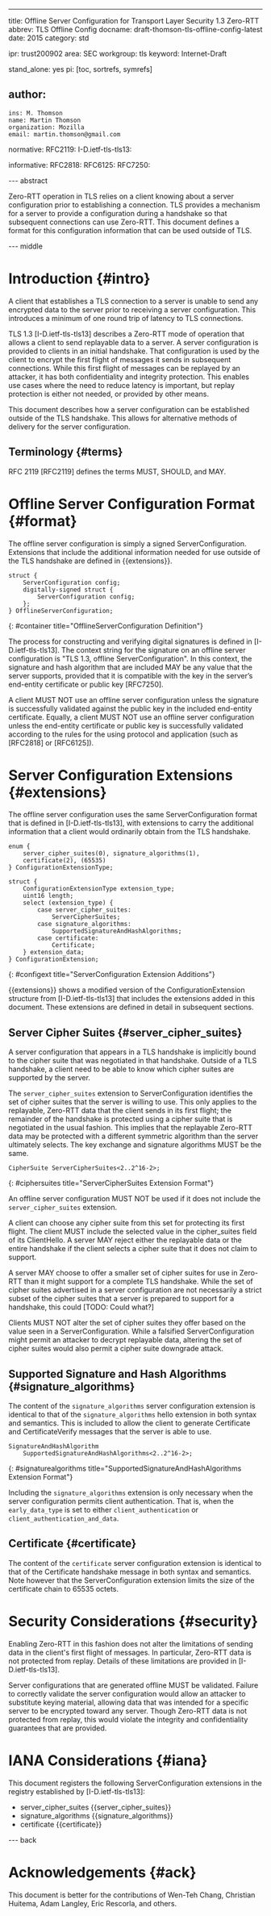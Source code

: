 ---
title: Offline Server Configuration for Transport Layer Security 1.3 Zero-RTT
abbrev: TLS Offline Config
docname: draft-thomson-tls-offline-config-latest
date: 2015
category: std

ipr: trust200902
area: SEC
workgroup: tls
keyword: Internet-Draft

stand_alone: yes
pi: [toc, sortrefs, symrefs]

author:
 -
    ins: M. Thomson
    name: Martin Thomson
    organization: Mozilla
    email: martin.thomson@gmail.com

normative:
  RFC2119:
  I-D.ietf-tls-tls13:

informative:
  RFC2818:
  RFC6125:
  RFC7250:


--- abstract

Zero-RTT operation in TLS relies on a client knowing about a server
configuration prior to establishing a connection.  TLS provides a mechanism for
a server to provide a configuration during a handshake so that subsequent
connections can use Zero-RTT.  This document defines a format for this
configuration information that can be used outside of TLS.


--- middle

# Introduction {#intro}

A client that establishes a TLS connection to a server is unable to send any
encrypted data to the server prior to receiving a server configuration.  This
introduces a minimum of one round trip of latency to TLS connections.

TLS 1.3 [I-D.ietf-tls-tls13] describes a Zero-RTT mode of operation that allows
a client to send replayable data to a server.  A server configuration is
provided to clients in an initial handshake.  That configuration is used by the client
to encrypt the first flight of messages it sends in subsequent connections.
While this first flight of messages can be replayed by an attacker, it has both
confidentiality and integrity protection.  This enables use cases where the need
to reduce latency is important, but replay protection is either not needed, or
provided by other means.

This document describes how a server configuration can be established outside of
the TLS handshake.  This allows for alternative methods of delivery for the
server configuration.


## Terminology {#terms}

RFC 2119 [RFC2119] defines the terms MUST, SHOULD, and MAY.


# Offline Server Configuration Format {#format}

The offline server configuration is simply a signed ServerConfiguration.
Extensions that include the additional information needed for use outside of the
TLS handshake are defined in {{extensions}}.

~~~
struct {
    ServerConfiguration config;
    digitally-signed struct {
        ServerConfiguration config;
    };
} OfflineServerConfiguration;
~~~
{: #container title="OfflineServerConfiguration Definition"}

The process for constructing and verifying digital signatures is defined in
[I-D.ietf-tls-tls13].  The context string for the signature on an offline server
configuration is "TLS 1.3, offline ServerConfiguration".  In this context, the
signature and hash algorithm that are included MAY be any value that the server
supports, provided that it is compatible with the key in the server’s end-entity
certificate or public key [RFC7250].

A client MUST NOT use an offline server configuration unless the signature is
successfully validated against the public key in the included end-entity
certificate.  Equally, a client MUST NOT use an offline server configuration
unless the end-entity certificate or public key is successfully validated
according to the rules for the using protocol and application (such as [RFC2818]
or [RFC6125]).


# Server Configuration Extensions {#extensions}

The offline server configuration uses the same ServerConfiguration format that
is defined in [I-D.ietf-tls-tls13], with extensions to carry the additional
information that a client would ordinarily obtain from the TLS handshake.

~~~
enum {
    server_cipher_suites(0), signature_algorithms(1),
    certificate(2), (65535)
} ConfigurationExtensionType;

struct {
    ConfigurationExtensionType extension_type;
    uint16 length;
    select (extension_type) {
        case server_cipher_suites:
            ServerCipherSuites;
        case signature_algorithms:
            SupportedSignatureAndHashAlgorithms;
        case certificate:
            Certificate;
    } extension_data;
} ConfigurationExtension;

~~~
{: #configext title="ServerConfiguration Extension Additions"}

{{extensions}} shows a modified version of the ConfigurationExtension structure
from [I-D.ietf-tls-tls13] that includes the extensions added in this document.
These extensions are defined in detail in subsequent sections.


## Server Cipher Suites {#server_cipher_suites}

A server configuration that appears in a TLS handshake is implicitly bound to
the cipher suite that was negotiated in that handshake.  Outside of a TLS
handshake, a client need to be able to know which cipher suites are supported by
the server.

The `server_cipher_suites` extension to ServerConfiguration identifies the set
of cipher suites that the server is willing to use.  This only applies to the
replayable, Zero-RTT data that the client sends in its first flight; the
remainder of the handshake is protected using a cipher suite that is negotiated
in the usual fashion. This implies that the replayable Zero-RTT data may
be protected with a different symmetric algorithm than the server
ultimately selects. The key exchange and signature algorithms MUST
be the same.

~~~
CipherSuite ServerCipherSuites<2..2^16-2>;
~~~
{: #ciphersuites title="ServerCipherSuites Extension Format"}

An offline server configuration MUST NOT be used if it does not include the
`server_cipher_suites` extension.

A client can choose any cipher suite from this set for protecting its first
flight.  The client MUST include the selected value in the cipher_suites field
of its ClientHello.  A server MAY reject either the replayable data or the
entire handshake if the client selects a cipher suite that it does not claim to
support.

A server MAY choose to offer a smaller set of cipher suites for use in Zero-RTT
than it might support for a complete TLS handshake.  While the set of cipher
suites advertised in a server configuration are not necessarily a strict subset
of the cipher suites that a server is prepared to support for a handshake, this
could [TODO: Could what?]

Clients MUST NOT alter the set of cipher suites they offer based on the value
seen in a ServerConfiguration.  While a falsified ServerConfiguration might
permit an attacker to decrypt replayable data, altering the set of cipher suites
would also permit a cipher suite downgrade attack.


## Supported Signature and Hash Algorithms {#signature_algorithms}

The content of the `signature_algorithms` server configuration extension is
identical to that of the `signature_algorithms` hello extension in both syntax and
semantics.  This is included to allow the client to generate Certificate and
CertificateVerify messages that the server is able to use.

~~~
SignatureAndHashAlgorithm
    SupportedSignatureAndHashAlgorithms<2..2^16-2>;
~~~
{: #signaturealgorithms
   title="SupportedSignatureAndHashAlgorithms Extension Format"}

Including the `signature_algorithms` extension is only necessary when the server
configuration permits client authentication.  That is, when the
`early_data_type` is set to either `client_authentication` or
`client_authentication_and_data`.


## Certificate {#certificate}

The content of the `certificate` server configuration extension is identical to
that of the Certificate handshake message in both syntax and semantics.  Note
however that the ServerConfiguration extension limits the size of the
certificate chain to 65535 octets.


# Security Considerations {#security}

Enabling Zero-RTT in this fashion does not alter the limitations of sending data
in the client's first flight of messages.  In particular, Zero-RTT data is not
protected from replay.  Details of these limitations are provided in
[I-D.ietf-tls-tls13].

Server configurations that are generated offline MUST be validated.  Failure to
correctly validate the server configuration would allow an attacker to
substitute keying material, allowing data that was intended for a specific
server to be encrypted toward any server.  Though Zero-RTT data is not protected
from replay, this would violate the integrity and confidentiality guarantees
that are provided.


# IANA Considerations {#iana}

This document registers the following ServerConfiguration extensions in the
registry established by [I-D.ietf-tls-tls13]:

  * server_cipher_suites {{server_cipher_suites}}
  * signature_algorithms {{signature_algorithms}}
  * certificate {{certificate}}


--- back

# Acknowledgements {#ack}

This document is better for the contributions of Wen-Teh Chang, Christian
Huitema, Adam Langley, Eric Rescorla, and others.
